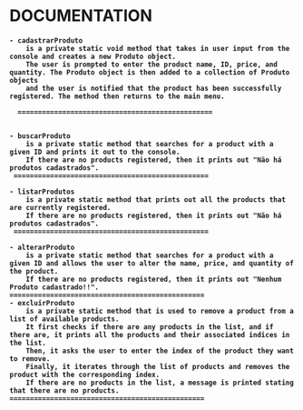 
 <h1>DOCUMENTATION</h1>
 
 <h4>
   
    - cadastrarProduto
        is a private static void method that takes in user input from the console and creates a new Produto object.
        The user is prompted to enter the product name, ID, price, and quantity. The Produto object is then added to a collection of Produto objects
        and the user is notified that the product has been successfully registered. The method then returns to the main menu.

      ================================================
        

    - buscarProduto
        is a private static method that searches for a product with a given ID and prints it out to the console.
        If there are no products registered, then it prints out "Não há produtos cadastrados".
     ================================================   
   
    - listarProdutos
        is a private static method that prints out all the products that are currently registered.
        If there are no products registered, then it prints out "Não há produtos cadastrados".
     ================================================   
  
    - alterarProduto
        is a private static method that searches for a product with a given ID and allows the user to alter the name, price, and quantity of the product.
        If there are no products registered, then it prints out "Nenhum Produto cadastrado!!".
    ================================================    
    - excluirProduto
        is a private static method that is used to remove a product from a list of available products.
        It first checks if there are any products in the list, and if there are, it prints all the products and their associated indices in the list.
        Then, it asks the user to enter the index of the product they want to remove.
        Finally, it iterates through the list of products and removes the product with the corresponding index.
        If there are no products in the list, a message is printed stating that there are no products.
    ================================================    
 </h4>  
   
 


